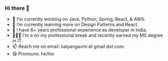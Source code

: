 ### Hi there 👋

- 🔭 I’m currently working on Java, Python, Spring, React, & AWS.
- 🌱 I’m currently learning more on Design Patterns and React.
- 💬 I have 6+ years professional experience as developer in India,
- 👨🏼‍🎓 I'm a on my professional break and recently earned my MS degree in IT.
- 📫 Reach me on email: kalyangavini at gmail dot com.
- 😄 Pronouns: he/his

